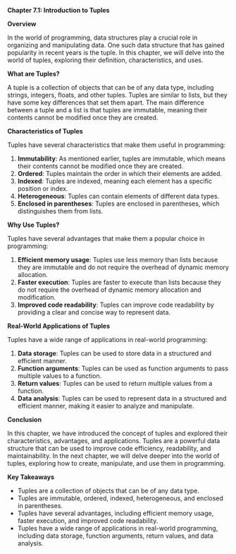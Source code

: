 <p><strong>Chapter 7.1: Introduction to Tuples</strong></p>

<p><strong>Overview</strong></p>

<p>In the world of programming, data structures play a crucial role in organizing and manipulating data. One such data structure that has gained popularity in recent years is the tuple. In this chapter, we will delve into the world of tuples, exploring their definition, characteristics, and uses.</p>

<p><strong>What are Tuples?</strong></p>

<p>A tuple is a collection of objects that can be of any data type, including strings, integers, floats, and other tuples. Tuples are similar to lists, but they have some key differences that set them apart. The main difference between a tuple and a list is that tuples are immutable, meaning their contents cannot be modified once they are created.</p>

<p><strong>Characteristics of Tuples</strong></p>

<p>Tuples have several characteristics that make them useful in programming:</p>

<ol>
<li><strong>Immutability</strong>: As mentioned earlier, tuples are immutable, which means their contents cannot be modified once they are created.</li>
<li><strong>Ordered</strong>: Tuples maintain the order in which their elements are added.</li>
<li><strong>Indexed</strong>: Tuples are indexed, meaning each element has a specific position or index.</li>
<li><strong>Heterogeneous</strong>: Tuples can contain elements of different data types.</li>
<li><strong>Enclosed in parentheses</strong>: Tuples are enclosed in parentheses, which distinguishes them from lists.</li>
</ol>

<p><strong>Why Use Tuples?</strong></p>

<p>Tuples have several advantages that make them a popular choice in programming:</p>

<ol>
<li><strong>Efficient memory usage</strong>: Tuples use less memory than lists because they are immutable and do not require the overhead of dynamic memory allocation.</li>
<li><strong>Faster execution</strong>: Tuples are faster to execute than lists because they do not require the overhead of dynamic memory allocation and modification.</li>
<li><strong>Improved code readability</strong>: Tuples can improve code readability by providing a clear and concise way to represent data.</li>
</ol>

<p><strong>Real-World Applications of Tuples</strong></p>

<p>Tuples have a wide range of applications in real-world programming:</p>

<ol>
<li><strong>Data storage</strong>: Tuples can be used to store data in a structured and efficient manner.</li>
<li><strong>Function arguments</strong>: Tuples can be used as function arguments to pass multiple values to a function.</li>
<li><strong>Return values</strong>: Tuples can be used to return multiple values from a function.</li>
<li><strong>Data analysis</strong>: Tuples can be used to represent data in a structured and efficient manner, making it easier to analyze and manipulate.</li>
</ol>

<p><strong>Conclusion</strong></p>

<p>In this chapter, we have introduced the concept of tuples and explored their characteristics, advantages, and applications. Tuples are a powerful data structure that can be used to improve code efficiency, readability, and maintainability. In the next chapter, we will delve deeper into the world of tuples, exploring how to create, manipulate, and use them in programming.</p>

<p><strong>Key Takeaways</strong></p>

<ul>
<li>Tuples are a collection of objects that can be of any data type.</li>
<li>Tuples are immutable, ordered, indexed, heterogeneous, and enclosed in parentheses.</li>
<li>Tuples have several advantages, including efficient memory usage, faster execution, and improved code readability.</li>
<li>Tuples have a wide range of applications in real-world programming, including data storage, function arguments, return values, and data analysis.</li>
</ul>

